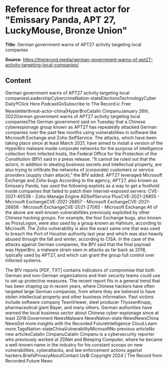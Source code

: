 # Reference for threat actor for "Emissary Panda, APT 27, LuckyMouse, Bronze Union"

**Title**: German government warns of APT27 activity targeting local companies

**Source**: https://therecord.media/german-government-warns-of-apt27-activity-targeting-local-companies/

## Content
German government warns of APT27 activity targeting local companiesLeadershipCybercrimeNation-stateElectionsTechnologyCyber Daily®Click Here PodcastGoSubscribe to The Record✉️ Free Newsletterthreat-actor-china|HyperBroCatalin CimpanuJanuary 26th, 2022German government warns of APT27 activity targeting local companiesThe German government said on Tuesday that a Chinese cyberespionage group known as APT27 has repeatedly attacked German companies over the past few months using vulnerabilities in software like Microsoft Exchange and Zoho SelfService.
The attacks, which have been taking place since at least March 2021, have aimed to install a version of the HyperBro malware inside corporate networks for the purpose of intelligence collection from infected hosts, the Federal Office for the Protection of the Constitution (BfV) said in a press release.
"It cannot be ruled out that the actors, in addition to stealing business secrets and intellectual property, are also trying to infiltrate the networks of (corporate) customers or service providers (supply chain attack)," the BfV added.
APT27 leveraged Microsoft Exchange and Zoho bugs
According to the agency, APT27, also known as Emissary Panda, has used the following exploits as a way to get a foothold inside companies that failed to patch their internet-exposed servers:
CVE-2021-40539 - Zoho Manage Engine ADSelfService PlusCVE-2021-26855 - Microsoft ExchangeCVE-2021-26857 - Microsoft ExchangeCVE-2021-26858 - Microsoft ExchangeCVE-2021-27065 - Microsoft Exchange
All of the above are well-known vulnerabilities previously exploited by other Chinese hacking groups. For example, the four Exchange bugs, also known as ProxyLogon, were also used by a group known as Hafnium, according to Microsoft.
The Zoho vulnerability is also the exact same one that was used to breach the Port of Houston authority last year and which was also heavily abused through the fall and winter, according to CISA.
In the case of the attacks against German companies, the BfV said that the final payload was HyperBro, a malware strain seen in attacks as far back as 2018, typically used by APT27, and which can grant the group full control over infected systems.

The BfV reports [PDF, TXT] contains indicators of compromise that both German and non-German organizations and their security teams could use to set up protective measures.
The recent report fits in a general trend that has been shaping up in recent years, where Chinese hackers have often targeted large German companies, from where they are believed to have stolen intellectual property and other business information.
Past victims include software company TeamViewer, steel producer ThyssenKrupp, pharmaceutical giant Bayer, and many others.
German authorities have warned the local business sector about Chinese cyber-espionage since at least 2018.Government NewsMalware NewsNation-state NewsNewsChina NewsGet more insights with the Recorded FutureIntelligence Cloud.Learn more.TagsNation-stateChinaVulnerabilityMicrosoftNo previous articleNo new articlesCatalin CimpanuCatalin Cimpanu is a cybersecurity reporter who previously worked at ZDNet and Bleeping Computer, where he became a well-known name in the industry for his constant scoops on new vulnerabilities, cyberattacks, and law enforcement actions against hackers.BriefsPrivacyAboutContact Us© Copyright 2024 | The Record from Recorded Future News